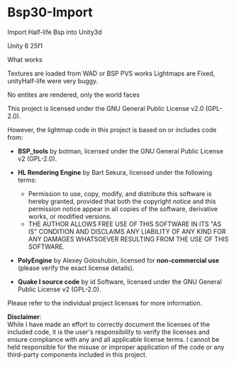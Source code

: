 # Bsp30-Import
 

Import Half-life Bsp into Unity3d

Unity 6 25f1


What works

Textures are loaded from WAD or BSP
PVS works
Lightmaps are Fixed, unityHalf-life were very buggy.


No entites are rendered, only the world faces





This project is licensed under the GNU General Public License v2.0 (GPL-2.0).

However, the lightmap code in this project is based on or includes code from:


- **BSP_tools** by botman, licensed under the GNU General Public License v2 (GPL-2.0).

- **HL Rendering Engine** by Bart Sekura, licensed under the following terms:
  	- Permission to use, copy, modify, and distribute this software is hereby granted, provided 	that both the copyright notice and this permission notice appear in all copies of the 	software, derivative works, or modified versions.
  	- THE AUTHOR ALLOWS FREE USE OF THIS SOFTWARE IN ITS "AS IS" CONDITION AND DISCLAIMS ANY 	LIABILITY OF ANY KIND FOR ANY DAMAGES WHATSOEVER RESULTING FROM THE USE OF THIS SOFTWARE.


- **PolyEngine** by Alexey Goloshubin, licensed for **non-commercial use** (please verify the exact    license details).

- **Quake I source code** by id Software, licensed under the GNU General Public License v2 (GPL-2.0).

Please refer to the individual project licenses for more information.

**Disclaimer**:  
While I have made an effort to correctly document the licenses of the included code, it is the user's responsibility to verify the licenses and ensure compliance with any and all applicable license terms. I cannot be held responsible for the misuse or improper application of the code or any third-party components included in this project.
